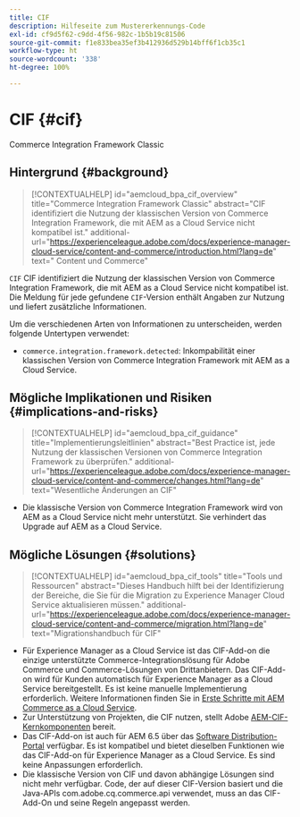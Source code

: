 ```yaml
---
title: CIF
description: Hilfeseite zum Mustererkennungs-Code
exl-id: cf9d5f62-c9dd-4f56-982c-1b5b19c81506
source-git-commit: f1e833bea35ef3b412936d529b14bff6f1cb35c1
workflow-type: ht
source-wordcount: '338'
ht-degree: 100%

---
```


# CIF {#cif}

Commerce Integration Framework Classic

## Hintergrund {#background}

>[!CONTEXTUALHELP]
>id="aemcloud_bpa_cif_overview"
>title="Commerce Integration Framework Classic"
>abstract="CIF identifiziert die Nutzung der klassischen Version von Commerce Integration Framework, die mit AEM as a Cloud Service nicht kompatibel ist."
>additional-url="https://experienceleague.adobe.com/docs/experience-manager-cloud-service/content-and-commerce/introduction.html?lang=de" text=" Content und Commerce"

`CIF` CIF identifiziert die Nutzung der klassischen Version von Commerce Integration Framework, die mit AEM as a Cloud Service nicht kompatibel ist. Die Meldung für jede gefundene `CIF`-Version enthält Angaben zur Nutzung und liefert zusätzliche Informationen.

Um die verschiedenen Arten von Informationen zu unterscheiden, werden folgende Untertypen verwendet:

* `commerce.integration.framework.detected`: Inkompabilität einer klassischen Version von Commerce Integration Framework mit AEM as a Cloud Service.


## Mögliche Implikationen und Risiken {#implications-and-risks}

>[!CONTEXTUALHELP]
>id="aemcloud_bpa_cif_guidance"
>title="Implementierungsleitlinien"
>abstract="Best Practice ist, jede Nutzung der klassischen Versionen von Commerce Integration Framework zu überprüfen."
>additional-url="https://experienceleague.adobe.com/docs/experience-manager-cloud-service/content-and-commerce/changes.html?lang=de" text="Wesentliche Änderungen an CIF"

* Die klassische Version von Commerce Integration Framework wird von AEM as a Cloud Service nicht mehr unterstützt. Sie verhindert das Upgrade auf AEM as a Cloud Service.

## Mögliche Lösungen {#solutions}

>[!CONTEXTUALHELP]
>id="aemcloud_bpa_cif_tools"
>title="Tools und Ressourcen"
>abstract="Dieses Handbuch hilft bei der Identifizierung der Bereiche, die Sie für die Migration zu Experience Manager Cloud Service aktualisieren müssen."
>additional-url="https://experienceleague.adobe.com/docs/experience-manager-cloud-service/content-and-commerce/migration.html?lang=de" text="Migrationshandbuch für CIF"

* Für Experience Manager as a Cloud Service ist das CIF-Add-on die einzige unterstützte Commerce-Integrationslösung für Adobe Commerce und Commerce-Lösungen von Drittanbietern. Das CIF-Add-on wird für Kunden automatisch für Experience Manager as a Cloud Service bereitgestellt. Es ist keine manuelle Implementierung erforderlich. Weitere Informationen finden Sie in [Erste Schritte mit AEM Commerce as a Cloud Service](https://experienceleague.adobe.com/docs/experience-manager-cloud-service/content-and-commerce/storefront/getting-started.html?lang=de).
* Zur Unterstützung von Projekten, die CIF nutzen, stellt Adobe [AEM-CIF-Kernkomponenten](https://github.com/adobe/aem-core-cif-components) bereit.
* Das CIF-Add-on ist auch für AEM 6.5 über das [Software Distribution-Portal](https://experience.adobe.com/#/downloads/content/software-distribution/en/aem.html) verfügbar. Es ist kompatibel und bietet dieselben Funktionen wie das CIF-Add-on für Experience Manager as a Cloud Service. Es sind keine Anpassungen erforderlich.
* Die klassische Version von CIF und davon abhängige Lösungen sind nicht mehr verfügbar. Code, der auf dieser CIF-Version basiert und die Java-APIs com.adobe.cq.commerce.api verwendet, muss an das CIF-Add-On und seine Regeln angepasst werden.
